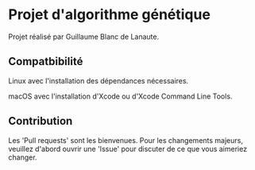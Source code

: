 # Projet d'algorithme génétique

Projet réalisé par Guillaume Blanc de Lanaute.

## Compatbibilité

Linux avec l'installation des dépendances nécessaires.

macOS avec l'installation d'Xcode ou d'Xcode Command Line Tools.

## Contribution

Les 'Pull requests' sont les bienvenues. Pour les changements majeurs, veuillez d'abord ouvrir une 'Issue' pour discuter de ce que vous aimeriez changer.
